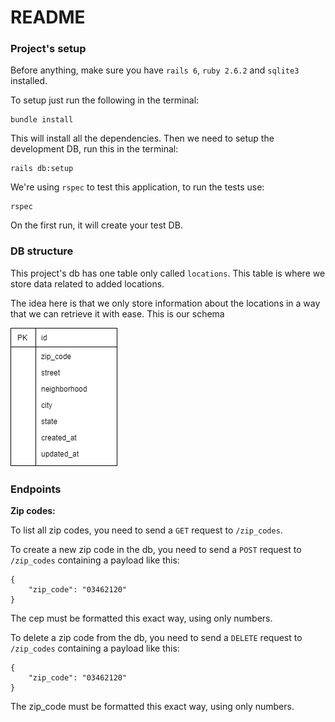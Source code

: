 # README

### Project's setup

Before anything, make sure you have `rails 6`, `ruby 2.6.2` and `sqlite3` installed.

To setup just run the following in the terminal:

```
bundle install
```

This will install all the dependencies. Then we need to setup the development DB, run this in the terminal:

```
rails db:setup
```

We're using `rspec` to test this application, to run the tests use:

```
rspec
```

On the first run, it will create your test DB.


### DB structure

This project's db has one table only called `locations`. This table is where we store data related to added locations.

The idea here is that we only store information about the locations in a way that we can retrieve it with ease. This is our schema

![Alt text](/docs/images/db-schema.png?raw=true "Title")

### Endpoints

**Zip codes:**

To list all zip codes, you need to send a `GET` request to `/zip_codes`.

To create a new zip code in the db, you need to send a `POST` request to `/zip_codes` containing a payload like this:
```
{
	"zip_code": "03462120"
}
```
The cep must be formatted this exact way, using only numbers.

To delete a zip code from the db, you need to send a `DELETE` request to `/zip_codes` containing a payload like this:
```
{
	"zip_code": "03462120"
}
```
The zip_code must be formatted this exact way, using only numbers.
